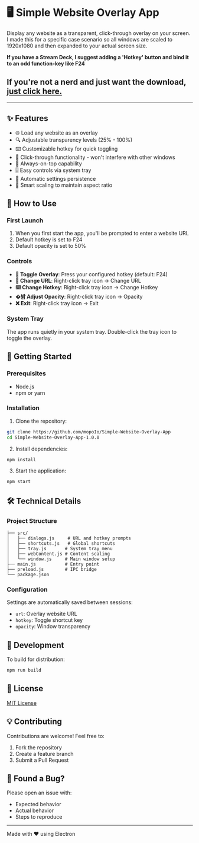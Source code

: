 # 🖥️ Simple Website Overlay App

Display any website as a transparent, click-through overlay on your screen. I made this for a specific case scenario so all windows are scaled to 1920x1080 and then expanded to your actual screen size.

**If you have a Stream Deck, I suggest adding a 'Hotkey' button and bind it to an odd function-key like F24**

## If you're not a nerd and just want the download, [just click here.](https://github.com/mopoIo/Simple-Website-Overlay-App/releases/tag/1.0.0)

---

## ✨ Features

- 🌐 Load any website as an overlay
- 🔍 Adjustable transparency levels (25% - 100%)
- ⌨️ Customizable hotkey for quick toggling
- 🎯 Click-through functionality - won't interfere with other windows
- 📌 Always-on-top capability
- 🎚️ Easy controls via system tray
- 💾 Automatic settings persistence
- 📐 Smart scaling to maintain aspect ratio

## 📖 How to Use

### First Launch
1. When you first start the app, you'll be prompted to enter a website URL
2. Default hotkey is set to F24
3. Default opacity is set to 50%

### Controls
- **🔄 Toggle Overlay**: Press your configured hotkey (default: F24)
- **🔗 Change URL**: Right-click tray icon → Change URL
- **⌨️ Change Hotkey**: Right-click tray icon → Change Hotkey
- **�밝 Adjust Opacity**: Right-click tray icon → Opacity
- **❌ Exit**: Right-click tray icon → Exit

### System Tray
The app runs quietly in your system tray. Double-click the tray icon to toggle the overlay.

## 🚀 Getting Started

### Prerequisites

- Node.js
- npm or yarn

### Installation

1. Clone the repository:
```bash
git clone https://github.com/mopoIo/Simple-Website-Overlay-App
cd Simple-Website-Overlay-App-1.0.0
```

2. Install dependencies:
```bash
npm install
```

3. Start the application:
```bash
npm start
```

## 🛠️ Technical Details

### Project Structure
```
├── src/
│   ├── dialogs.js     # URL and hotkey prompts
│   ├── shortcuts.js   # Global shortcuts
│   ├── tray.js       # System tray menu
│   ├── webContent.js # Content scaling
│   └── window.js     # Main window setup
├── main.js           # Entry point
├── preload.js        # IPC bridge
└── package.json
```

### Configuration
Settings are automatically saved between sessions:
- `url`: Overlay website URL
- `hotkey`: Toggle shortcut key
- `opacity`: Window transparency

## 🔧 Development

To build for distribution:
```bash
npm run build
```

## 📝 License

[MIT License](LICENSE)

## 💡 Contributing

Contributions are welcome! Feel free to:
1. Fork the repository
2. Create a feature branch
3. Submit a Pull Request

## 🐛 Found a Bug?

Please open an issue with:
- Expected behavior
- Actual behavior
- Steps to reproduce

---

Made with ❤️ using Electron
